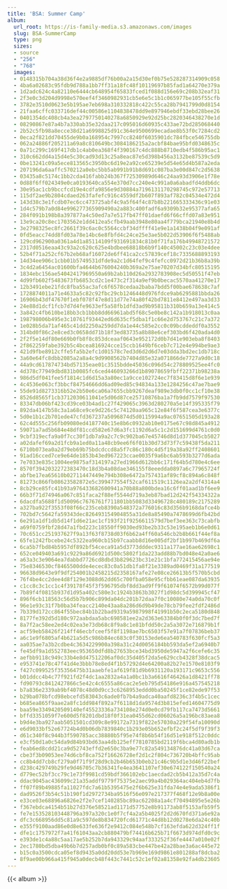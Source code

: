 ```yaml
---
title: 'BSA: Summer Camp'
album:
  url_root: https://is-family-media.s3.amazonaws.com/images
  slug: BSA-SummerCamp
  type: png
  sizes:
  - source
  - "256"
  - "768"
  images:
  - 0148315b704a38d36f4e2a9885df76b00a2a15d30ef0b75e528287314909c058
  - 4ba6a02683c95fdb9d788a1bb7ff31a18fc48f10119697b85fad1a64270e379a
  - 1d2adc624c4a82110e6444cb648954f65833fced1f088d156e69c208b32eaf31
  - 2f3e0c3d204d9998e570eef4f3460982931cb5e6e5c1b1c065977be105f55cfb
  - 3782e3510d0623e5b195ae7eb698a310332818c422c55ca28b7941799d0d8154
  - 21faa6cffc033716def44c00586e1104838478dd9e897946ebdf33ebd28bee26
  - 0401354dc408cb4a3ea2797750140278a6850929e92d25bc2820346438270e1d
  - 08290867e87a4b7a330ab35e32daa217c095016d60935c433ae72bd285068440
  - 2b52c5fb98a8ecce38d21a6998825d91c364e9500699ecadae8b53f0c7284cd2
  - 0eca2f821dd70455de9b0a168954c7997cc8240f6035901dc784fbce546755db
  - 062a24886f205211a69a8c810649bc3084186215a2acbf84bae95bfd0348635c
  - 0a71c299c169f417db1c4ab0ea368f4f390167c4dc888b8710edb4f586b95ac1
  - 310c662dd4a15d4e5c30cad93d13c25a8eac87e5d398b456a3132be87539c5d9
  - 0be13241c09a5ece813565c3950bc6d19e2a92ce65239e5d54e65d4b587a2eda
  - 207196da6aaffc570212a0ebc5bb5ab991b91b8d691c087ba3e00d847c2d5638
  - 03435a8c5174c1bb2cda416fabb24b367f72530989d646c24aa93d3906e1f78e
  - 0d88f6ff024349e0ca0193640ca554e370d7cc240e4c991a0a6abadfd4ddb6dc
  - 30e95ac1cb9bccfcd19e4cdfa9856e9d30884a7196131170298745c972e57713
  - 115df2ae9b2804cdaed263fafefc916c4559df2b607f893af782c04534e472d4
  - 143d38c3e1fcdb07ec6cc473725abf4c9a5f64f4c87b8b221665333436c91e03
  - 1d4c579b7a0d84e996277365909490a2a883c400fadf6a9309b32e95377afa65
  - 284f091b198b8a397877a4c50ed7a7e517fb47ff01daefd6f66cffd07a83e951
  - 13e9ca20c8ec1703562e1dd412ea5cfb49aab3948e80aa4f779bca21940e8b4d
  - 3e2798325ec8fc2661f39c6ac0c5564ccbf34dffff41e9e1a1438b04f9e091af
  - 0fd5eacc74dd8fd03a78e14bc6e8fbfd4c24ce25e3ae5b022d53906f6f5488ab
  - 129cd962900a0361a4d1a85114109f931691834c81b0f71fa176b49948721572
  - 2317d0516eaa43c93a2c620c625e4bdbee68818b6b9f140c45002c23c03e4dee
  - 52b4f71a252cf67b2eb68af16072de6ff41ca2cc57839cef18c7335688893193
  - 14d34ee906c1cbb01b5749531dfde9a2c1d64fef9c4fefcc0972d21b36b8a39b
  - 3c4d2a6454ac01600bfa4644b676004240b369a2e75ae70207d34bfc80515195
  - 1834ebc156ae54042417969550a69b2ab110d26a2932783908ec5d50551f47eb
  - 4d99fb602f5483673fb6853cd2c1e473c2f314a9ef9b0becac5570aa41270e17
  - 12b3491ebe21fdc8fba55ac3afc6f6578cedaa2baba7bdd5f00bae678638c7af
  - 1728874011a71e4633a5c82c92fbc29cb1246448d976fdce9ab6295881bbda26
  - 16906b43df47670f1ebf078f47e8d11d77e74a80f42bd7811e8412e497aa3d33
  - 24e88d1dcf1fcb7d7d4fe9633ef5a58fb1dfd3ad9b95811b310b659a13e414c5
  - 3a842c4fb610be18bb3cb1bbb8dd66961abd5f68c5e0be8c142a1b918013c0aa
  - 198798006b495e3c10761f93442ed6d635cf5dba1f1c66e2d753767c21c7a372
  - 1e028b5da71af465c41dd2250a259dd7da1e44c585e2cc0c09bcddeddf0a3552
  - 314bd0f86c2e8ced3c0658dd71b18f3ed83735a8b88e6cef303bd6f420ada4d0
  - 2f2f5e14df80e669b0fb8f8c853dceaaf0643e952172d0b7d41e903eba8f8403
  - 2f862259fabe392b5c4bcea816924cce15ccb1649bf6ceb7c712e4e994be9ae3
  - 421d9fbe8912cffe5fa5b2efc1d01578c7ed3d6d2d6d7e03dda3bd2ec1db718c
  - 3a60e64fc8dbb2085a2a8a4c9d9908562b7404d85e32a071866de7727a9d0c18
  - 44a9cd617874734bd57135eae01c3515bdde45036c096d54c278809525ee4fc0
  - 4d378c77949dbd831b0085fc6ced446093266d1b89078659fbff22371b98238a
  - 986d5df041fee5f1814c1d6d15a3a80ec1a9cce102724ec7f83415d8f6e1e939
  - 4c4536e063cf3bbcf84754666dd6ad09ed85c94834a133e1284256c47ae7bae9
  - 55de91d8273316b52e2b50e6ca06a7655cbb9267deaf989e3db0f0cc1cf10e38
  - 8526d8565f1cb3712030611041e5d06d87ce25710876ba1a7fb9dd7579f97530
  - 83347db06bf423cd39ce03b4ad1c27f429065c3963d280270a5e14f395335f79
  - 892da4147b58c3a1a68ce9ce9d226c5c74120aa965c12e84f6f587cea3e6377c
  - 5d0e1b1c2b701ede47cfd367237a5096874d5d0115994a9ac07651505d193a28
  - 62c4d555c256fb09080ed4187740c15e8b6c0932ab10e0175e67c98d845a4912
  - 59071a7ad5b684e48df81ccd582e67d6a3fc1192d6a5c1c2d151699d4761c0d0
  - 9cbf319ecfa9a0f7cc30f1db7a9a2c7c9c902ba67e45746d8d1d377045cb5027
  - a02dafef69a2d1fcb9a1ed0a11a48cb9ee6f6f01b30d73d73f7c59438f5da211
  - 6710b073ea0a2d79eb69b75bdcdccd8a5f7c86c180c4d5f19a38a92ff2408601
  - 91ad16cced7ce9e64de1853b43ed967223ccae0035f9a6bc6ab593b3277d6ada
  - 7e7033e835c1004ee9875af314197a27ed1966d612bb6c171f64b5d780e4c6ee
  - 8570f3942032272383470c18d3b4a08dae346155f8eeedda0897a6c77965724f
  - abfbe17ea65610b02711447449e794b308e6472a757431af89cf8c894a6c848f
  - 81273c866fb08623582872e5c399477554f52caf611519c1126ea2a2df4314a4
  - 8cb29ce85fc41b93a976433682600941a70b88a800bdea16c6ff01aad1bf6ee9
  - 66b3f71d74946a067c851faca2f88ef5544d719a3eb87bad12d242f54334322a
  - 6dacdfa5688f1d50096c7676761f711801bb5083d33496728c480189c2175289
  - a327ba922f3553f08f66c235ceb8390a548372a776016c83d356b9168dafce4b
  - 702bd7c5642fa59343dec826493154904855a31de8a85490a7478699d6fb42bd
  - 6e291a1df1db5d14f1d6e21ac1cf193f21f9256611579d7bef3ee363c73cabfb
  - a69f0759fbf28d47a1fbd223c18550ff9030ed93be2b33c53e195aeb1b6e0d61
  - 70c651cc251937627f9a13f63f8738d03f6b62a4ff60a546cb2b8b661f44ef8a
  - 65fe1242fbcebe24c5322ea960cb15b97caabb8d16e005df2bf1b997b469df6a
  - 6ca5b7fbd84b5957df892bf54ceca91a5d3773dddec9311a177ae16ae62698c1
  - 652ce049403a691c9229a86d6921d500c5802f1da223add88b7bd048e42a0ae6
  - a63a3c3e9064ea7dabbd7726cd8dbd3b829623bc31e21c1bfa772415456ae94e
  - 75e8346530cf8465500dde4ecec83c0a51db1fa8f21e3389ad0469f31a177519
  - 96638d9643e9f9df254001b2458215d2358167afe27e08ce26613b5f570b5cbd
  - 76f4be4cc2dee4d8f129e3088d62dd65c700fba058e95cfbb61eae087da63935
  - c1cc8c3c1cc1c4f39178f45f3f596795dbf8dd3ad9ff9f61074f6572b99d077f
  - 7b89f4f0815b937d1d95a402c580e3c1924b3863b3027f1d98dc5d399945cf47
  - 896f6cb118563c56d5b7b906c899da04dc201b72daa7f0c10080e74a0da70c0f
  - 96e1e93c31f7b0ba34feacc2140e43aa8a286d6d9b49de78cb79fee2fdf2486d
  - 7b339d172cc864f55bec84b1b22bad9319a5987998f41991b50c2eca5180d848
  - 8177fe392d5d180c972aabdaa5abc698581ee2a2d363e63384b0f0f3dc7bed7f
  - 8a7f2ac58ee2ed4c02ea3e73db68c8f9a8c1e81bfdd50c2a5a3072e716879b1f
  - acf59eb58426f214ff46ecbfceef5f8f1198ae7bc6503f57e91a7f07836beb37
  - a6c1e9f6805af4b621a5d5c986b84ec683c0f30153ede6ea540783f630fcf5a3
  - aa035ae7a3b2cdbe4c3634229900a398a31c24d0056184bb593da5ef2a6940b7
  - fe45df9a1d552783eec953650dfd8b27653bce34bd3950de5947a2f6cefe6c35
  - aefbb9118c949c33b4e8d47512206af0dc35d405f2da5e629ccb4328f38dcac5
  - e953741e78c47f41d4e3bbb78e8ed4f1b57292d4e64200a82b27e1570e8103f9
  - f427c099525f35356475b31aaebfe1af619f81d9b6931120a193171c9653c556
  - b01ddcc4b4c77f921fd2f4dc1aa2832a4a1a0bc1b3a6616f46426a1d8421ff78
  - fd90793c8412427866c5e42c4c6555a86cac2e5eb795d54186e916a457545218
  - b7a836e2339ab9bf4078c48d0d9cc3c6268953eddd0ba50245f1ce82ede97f53
  - b29ba078bfcd98ebcefd583043c6ade0fb7b4a9adca40aafd8236c3f4b5c1cec
  - b685ea865f9aae2a8fc1dd984f892a7f6118d1da9574d3b815efed14604775d9
  - baa59e3349420509140ef45523336a734108e274d0e0cd79fb117ca7473d5661
  - bffd3351059f7e600d5f8201dbd18f0f31ea0455d62cd06026a5a196bc83aea8
  - b9d4e3ba927aab5051501cd309c8e99172a7319f822e57030a229f54fa10090d
  - e6d9033bf52e67724b4d0b06db7839840c1b293e05b652efbf2c24f5df9f39f3
  - d61c340f8c944b3f590785acc38880b5f95e74f8b6b54f16d51e918f512c0ddc
  - e3cf50d1a0c54da9d84b93bd63aa4db125eff7810785bd2119f6bca4d80adb1b
  - feab6ed8cdd21ca9d52743effd2e650c3ba9e77c82a549134876dc41a03d67ca
  - cbe3f3b09053ee74d6cbf8ca752f16626728ef2d1c2f804c736720b4bffc95ab
  - cc8b4dd7cb8cf279a0f71f9f28d9cb2b46b653b0eb21c46c9b5d1e3d46f22bef
  - d238c429749b29fe9d46705c7b36341fe4ea3641107ef30e674122f150540a24
  - d779ec52bf3cc79c1e73f9981cd59bdf366102ebc1aecdad2cb5b412a35d7c4a
  - ddac9045ac436099c21a35addf9779f75375e2aec99a4b029364ac404eb4d7fb
  - ff07f89b49885fa11027fdc7a61b5395475e2f6b625e31fda74e4e9ada5386f1
  - dad9526f3b54c51b190f1d2972734ba9516f56e097e217377f468f12e9b8a00e
  - e33ce03e68896a6826e2f2e7cef140285bc89ac62208a1a4cf70494895e5e26b
  - f367ebdca4154b51b27d376e58521ad1171d57752e8b91173ab8f5153afb59f5
  - fe7e153528103448796a397a320c1e0f7cf4a2a5b4025f2d2d670fd371a6e92a
  - dfc3c668956dd5c81a9c597de8b834720fcd61771c44d8b12d0278e6da24c40b
  - e355f9100aad86e0d8e633fe636f2e9412c084e548b7cf163efda622d324ff1f
  - dfe1c1757972f7a41f61043aa2cb880479bf74416b625b71f6673d974dfd0c9c
  - e393de1c4a88c5aa17ae5b252b7da943329c94aaf333252f36fe4447a010e02f
  - 2ec1780bd5dba49b6b7d257adb0bf0c89a583cbe447be42a28bae3a6ac445e72
  - b15c0a3500cdca05ef8d9435a0dd20dd53e7b969e169d9861e801288af8dcba2
  - 8f9ae00b966a415f945a0decb48f443c7441c52c1ef02a81358e92fa4db23605
---
```

{{< album >}}
